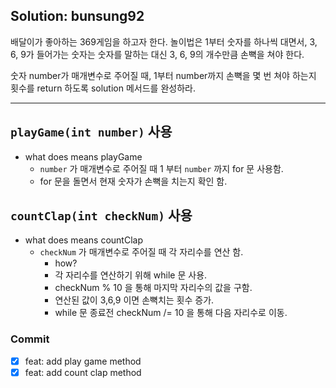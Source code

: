 ## Solution: bunsung92

배달이가 좋아하는 369게임을 하고자 한다.
놀이법은 1부터 숫자를 하나씩 대면서,
3, 6, 9가 들어가는 숫자는 숫자를 말하는 대신 
3, 6, 9의 개수만큼 손뼉을 쳐야 한다.

숫자 number가 매개변수로 주어질 때, 
1부터 number까지 손뼉을 몇 번 쳐야 하는지 횟수를 return 하도록 solution 메서드를 완성하라.
***

## `playGame(int number)` 사용
- what does means playGame
  - `number` 가 매개변수로 주어질 때 1 부터 `number` 까지 for 문 사용함.
  - for 문을 돌면서 현재 숫자가 손뼉을 치는지 확인 함.

## `countClap(int checkNum)` 사용
- what does means countClap
  - `checkNum` 가 매개변수로 주어질 때 각 자리수를 연산 함.
    - how?
    - 각 자리수를 연산하기 위해 while 문 사용.
    - checkNum % 10 을 통해 마지막 자리수의 값을 구함.
    - 연산된 값이 3,6,9 이면 손뼉치는 횟수 증가.
    - while 문 종료전 checkNum /= 10 을 통해 다음 자리수로 이동.

### Commit
- [x] feat: add play game method
- [x] feat: add count clap method
